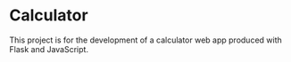 # Calculator

This project is for the development of a calculator web app produced with Flask and JavaScript.
